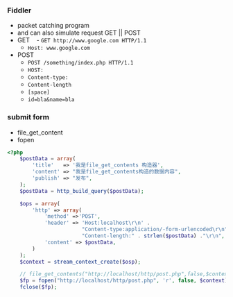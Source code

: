### Fiddler
- packet catching program
- and can also simulate request GET || POST
- GET
    - `GET http://www.google.com HTTP/1.1`
    - `Host: www.google.com`
- POST
    - `POST /something/index.php HTTP/1.1`
    - `HOST:`
    - `Content-type:`
    - `Content-length`
    - `[space]`
    - `id=bla&name=bla`
    
### submit form
- file_get_content
- fopen 

```php
<?php 
    $postData = array(
        'title'   => '我是file_get_contents 构造器',
        'content' => "我是file_get_contents构造的数据内容",
        'publish' => "发布",
    );
    $postData = http_build_query($postData);

    $ops = array(
        'http' => array(
            'method' =>'POST',
            'header' => 'Host:localhost\r\n' . 
                        "Content-type:application/-form-urlencoded\r\n" . 
                        "Content-length:" . strlen($postData) ."\r\n",
            'content' => $postData,
        ) 
    );
    $context = stream_context_create($osp);

    // file_get_contents("http://localhost/http/post.php",false,$context);
    $fp = fopen("http://localhost/http/post.php", 'r', false, $context);
    fclose($fp);
```
